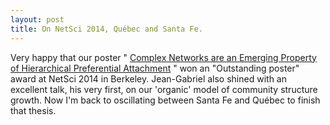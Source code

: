 ```yaml
---
layout: post
title: On NetSci 2014, Québec and Santa Fe.
---
```


Very happy that our poster " [Complex Networks are an Emerging Property of Hierarchical Preferential Attachment](http://www.dynamica.phy.ulaval.ca/fileadmin/posters/netsci2014_poster_lhd.pdf) " won an "Outstanding poster" award at NetSci 2014 in Berkeley. Jean-Gabriel also shined with an excellent talk, his very first, on our 'organic' model of community structure growth. Now I'm back to oscillating between Santa Fe and Québec to finish that thesis.


